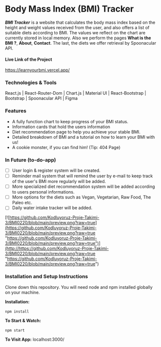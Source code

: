 # Body Mass Index (BMI) Tracker 

***BMI Tracker*** is a website that calculates the body mass index based on the height and weight values received from the user, and also offers a list of suitable diets according to BMI.
The values we reflect on the chart are currently stored in local memory. 
Also we perform the pages  **What is the BMI ?**, **About**, **Contact**. 
The last, the diets we offer retrieval by Spoonacular API.

#### Live Link of the Project

https://learnyourbmi.vercel.app/

### Technologies & Tools

React.js | React-Router-Dom | Chart.js | Material UI | React-Bootstrap | Bootstrap | Spoonacular API | Figma

### Features
- A fully function chart to keep progress of your BMI status.
- Information cards that hold the users information  
- Diet recommendation page to help you achieve your stable BMI.
- Detailed breakdown of BMI and a tutorial on how to learn your BMI with us!
- A cookie monster, if you can find him! (Tip: 404 Page)

### In Future (to-do-app)

- [ ] User login & register system will be created.
- [ ] Reminder mail system that will remind the user by e-mail to keep track of the user's BMI more regularly will be added.
- [ ] More specialized diet recommendation system will be added according to users personal informations.
- [ ] More options for the diets such as Vegan, Vegetarian, Raw Food, The Paleo etc.
- [ ] Daily water intake tracker will be added.

[![https://github.com/Kodluyoruz-Proje-Takimi-3/BMI0220/blob/main/preview.png?raw=true](https://github.com/Kodluyoruz-Proje-Takimi-3/BMI0220/blob/main/preview.png?raw=true "https://github.com/Kodluyoruz-Proje-Takimi-3/BMI0220/blob/main/preview.png?raw=true")](http://https://github.com/Kodluyoruz-Proje-Takimi-3/BMI0220/blob/main/preview.png?raw=true "https://github.com/Kodluyoruz-Proje-Takimi-3/BMI0220/blob/main/preview.png?raw=true")

### Installation and Setup Instructions

Clone down this repository. You will need node and npm installed globally on your machine.

**Installation:**

` npm install `


**To Start & Watch:**

`npm start`

**To Visit App:**
localhost:3000/




